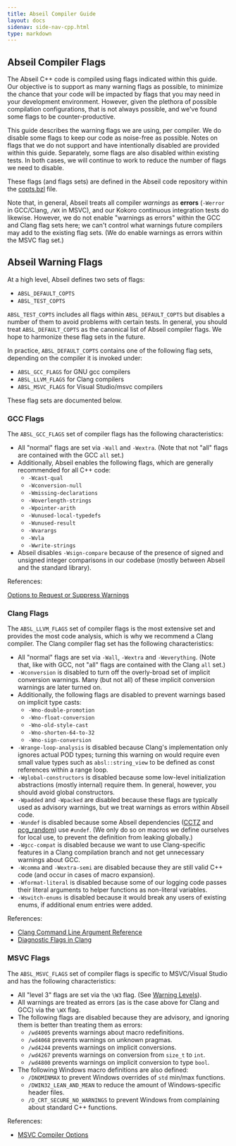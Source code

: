 ```yaml
---
title: Abseil Compiler Guide
layout: docs
sidenav: side-nav-cpp.html
type: markdown
---
```


## Abseil Compiler Flags

The Abseil C++ code is compiled using flags indicated within this guide. Our
objective is to support as many warning flags as possible, to minimize the
chance that your code will be impacted by flags that you may need in your
development environment. However, given the plethora of possible compilation
configurations, that is not always possible, and we've found some flags to be
counter-productive.

This guide describes the warning flags we are using, per compiler. We do disable
some flags to keep our code as noise-free as possible. Notes on flags that we do
not support and have intentionally disabled are provided within this guide.
Separately, some flags are also disabled within existing tests. In both cases,
we will continue to work to reduce the number of flags we need to disable.

These flags (and flags sets) are defined in the Abseil code repository within
the
[copts.bzl](https://github.com/abseil/abseil-cpp/blob/master/absl/copts.bzl)
file.

<p class="note">
Note that, in general, Abseil treats all compiler <i>warnings</i> as
<b>errors</b> (<code>-Werror</code> in GCC/Clang, <code>/WX</code> in MSVC),
and our Kokoro continuous integration tests do likewise. However, we do not
enable "warnings as errors" within the GCC and Clang flag sets here; we can't
control what warnings future compilers may add to the existing flag sets. (We do
enable warnings as errors within the MSVC flag set.)
</p>

## Abseil Warning Flags

At a high level, Abseil defines two sets of flags:

* `ABSL_DEFAULT_COPTS`
* `ABSL_TEST_COPTS`

`ABSL_TEST_COPTS` includes all flags within `ABSL_DEFAULT_COPTS` but
disables a number of them to avoid problems with certain tests. In general, you
should treat `ABSL_DEFAULT_COPTS` as the canonical list of Abseil compiler
flags. We hope to harmonize these flag sets in the future.

In practice, `ABSL_DEFAULT_COPTS` contains one of the following flag sets,
depending on the compiler it is invoked under:

* `ABSL_GCC_FLAGS` for GNU gcc compilers
* `ABSL_LLVM_FLAGS` for Clang compilers
* `ABSL_MSVC_FLAGS` for Visual Studio/msvc compilers

These flag sets are documented below.

### GCC Flags

The `ABSL_GCC_FLAGS` set of compiler flags has the following characteristics:

* All "normal" flags are set via `-Wall` and `-Wextra`. (Note that not "all"
  flags are contained with the GCC `all` set.)
* Additionally, Abseil enables the following flags, which are generally
  recommended for all C++ code:
    * `-Wcast-qual`
    * `-Wconversion-null`
    * `-Wmissing-declarations`
    * `-Woverlength-strings`
    * `-Wpointer-arith`
    * `-Wunused-local-typedefs`
    * `-Wunused-result`
    * `-Wvarargs`
    * `-Wvla`
    * `-Wwrite-strings`
* Abseil disables `-Wsign-compare` because of the presence of signed and
  unsigned integer comparisons in our codebase (mostly between Abseil and the
  standard library).

References:

[Options to Request or Suppress Warnings](https://gcc.gnu.org/onlinedocs/gcc/Warning-Options.html#Warning-Options)

### Clang Flags

The `ABSL_LLVM_FLAGS` set of compiler flags is the most extensive set and
provides the most code analysis, which is why we recommend a Clang compiler.
The Clang compiler flag set has the following characteristics:

* All "normal" flags are set via `-Wall`, `-Wextra` and `-Weverything`. (Note
  that, like with GCC, not "all" flags are contained with the Clang `all`
  set.)
* `-Wconversion` is disabled to turn off the overly-broad set of implicit
  conversion warnings. Many (but not all) of these implicit conversion warnings
  are later turned on.
* Additionally, the following flags are disabled to prevent warnings based
  on implicit type casts:
    * `-Wno-double-promotion`
    * `-Wno-float-conversion`
    * `-Wno-old-style-cast`
    * `-Wno-shorten-64-to-32`
    * `-Wno-sign-conversion`
* `-Wrange-loop-analysis` is disabled because Clang's implementation only
  ignores actual POD types; turning this warning on would require even small
  value types such as `absl::string_view` to be defined as const references
  within a range loop.
* `-Wglobal-constructors` is disabled because some low-level initialization
  abstractions (mostly internal) require them. In general, however, you should
  avoid global constructors.
* `-Wpadded` and `-Wpacked` are disabled because these flags are typically
  used as advisory warnings, but we treat warnings as errors within Abseil code.
* `-Wundef` is disabled because some Abseil dependencies
  ([CCTZ](https://github.com/google/cctz) and
  [pcg_random](http://www.pcg-random.org/)) use `#undef`. (We only do so on
  macros we define ourselves for local use, to prevent the definition from
  leaking globally.)
* `-Wgcc-compat` is disabled because we want to use Clang-specific features in
  a Clang compilation branch and not get unnecessary warnings about GCC.
* `-Wcomma` and `-Wextra-semi` are disabled because they are still valid C++
  code (and occur in cases of macro expansion).
* `-Wformat-literal` is disabled because some of our logging code passes their
  literal arguments to helper functions as non-literal variables.
* `-Wswitch-enums` is disabled because it would break any users of existing
  enums, if additional enum entries were added.

References:

* [Clang Command Line Argument Reference](https://clang.llvm.org/docs/ClangCommandLineReference.html)
* [Diagnostic Flags in Clang](https://clang.llvm.org/docs/DiagnosticsReference.html)

### MSVC Flags

The `ABSL_MSVC_FLAGS` set of compiler flags is specific to MSVC/Visual Studio
and has the following characteristics:

* All "level 3" flags are set via the `\W3` flag. (See
  [Warning Levels](https://msdn.microsoft.com/en-us/library/thxezb7y.aspx)).
* All warnings are treated as errors (as is the case above for Clang and GCC)
  via the `\WX` flag.
* The following flags are disabled because they are advisory, and ignoring them
  is better than treating them as errors:
    * `/wd4005` prevents warnings about macro redefinitions.
    * `/wd4068` prevents warnings on unknown pragmas.
    * `/wd4244` prevents warnings on implicit conversions.
    * `/wd4267` prevents warnings on conversion from `size_t` to `int`.
    * `/wd4800` prevents warnings on implicit conversion to type
      `bool`.
* The following Windows macro definitions are also defined:
    * `/DNOMINMAX` to prevent Windows overrides of `std` min/max functions.
    * `/DWIN32_LEAN_AND_MEAN` to reduce the amount of Windows-specific header
      files.
    * `/D_CRT_SECURE_NO_WARNINGS` to prevent Windows from complaining about
      standard C++ functions.

References:

* [MSVC Compiler Options](https://msdn.microsoft.com/en-us/library/fwkeyyhe.aspx)
